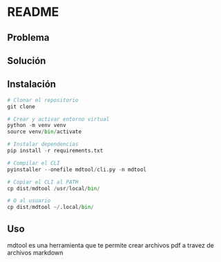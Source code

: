 # README

## Problema

## Solución

## Instalación

```python
# Clonar el repositorio
git clone

# Crear y activar entorno virtual
python -m venv venv
source venv/bin/activate

# Instalar dependencias
pip install -r requirements.txt

# Compilar el CLI
pyinstaller --onefile mdtool/cli.py -n mdtool

# Copiar el CLI al PATH
cp dist/mdtool /usr/local/bin/

# O al usuario
cp dist/mdtool ~/.local/bin/
```

## Uso

mdtool es una herramienta que te permite crear archivos pdf a travez de archivos markdown
